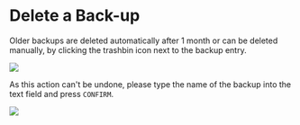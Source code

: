 # Delete a Back-up

Older backups are deleted automatically after 1 month or can be deleted manually, by clicking the trashbin icon next to the backup entry. 

![](cloud__evdc_backup_delete.png  )

As this action can't be undone, please type the name of the backup into the text field and press `CONFIRM`.

![](cloud__evdc_backup_delete_confirm.png  )